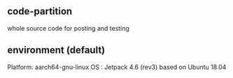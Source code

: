 ## code-partition
whole source code for posting and testing

## environment (default)
Platform: aarch64-gnu-linux
OS : Jetpack 4.6 (rev3) based on Ubuntu 18.04
